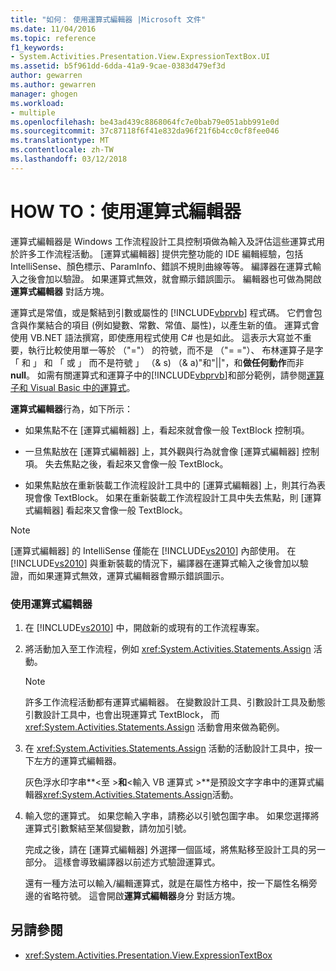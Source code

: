 ```yaml
---
title: "如何： 使用運算式編輯器 |Microsoft 文件"
ms.date: 11/04/2016
ms.topic: reference
f1_keywords:
- System.Activities.Presentation.View.ExpressionTextBox.UI
ms.assetid: b5f961dd-6dda-41a9-9cae-0383d479ef3d
author: gewarren
ms.author: gewarren
manager: ghogen
ms.workload:
- multiple
ms.openlocfilehash: be43ad439c8868064fc7e0bab79e051abb991e0d
ms.sourcegitcommit: 37c87118f6f41e832da96f21f6b4cc0cf8fee046
ms.translationtype: MT
ms.contentlocale: zh-TW
ms.lasthandoff: 03/12/2018
---
```

# <a name="how-to-use-the-expression-editor"></a>HOW TO：使用運算式編輯器
運算式編輯器是 Windows 工作流程設計工具控制項做為輸入及評估這些運算式用於許多工作流程活動。 [運算式編輯器] 提供完整功能的 IDE 編輯經驗，包括 IntelliSense、顏色標示、ParamInfo、錯誤不規則曲線等等。 編譯器在運算式輸入之後會加以驗證。 如果運算式無效，就會顯示錯誤圖示。 編輯器也可做為開啟**運算式編輯器** 對話方塊。

 運算式是常值，或是繫結到引數或屬性的 [!INCLUDE[vbprvb](../code-quality/includes/vbprvb_md.md)] 程式碼。 它們會包含與作業結合的項目 (例如變數、常數、常值、屬性)，以產生新的值。 運算式會使用 VB.NET 語法撰寫，即使應用程式使用 C# 也是如此。 這表示大寫並不重要，執行比較使用單一等於 （"="） 的符號，而不是 （"= ="）、 布林運算子是字 「 和 」 和 「 或 」 而不是符號 」 （& s) （& a)"和"&#124;&#124;"，和**做任何動作**而非**null**。 如需有關運算式和運算子中的[!INCLUDE[vbprvb](../code-quality/includes/vbprvb_md.md)]和部分範例，請參閱[運算子和 Visual Basic 中的運算式](http://go.microsoft.com/fwlink/?LinkId=186818)。

 **運算式編輯器**行為，如下所示：

-   如果焦點不在 [運算式編輯器] 上，看起來就會像一般 TextBlock 控制項。

-   一旦焦點放在 [運算式編輯器] 上，其外觀與行為就會像 [運算式編輯器] 控制項。 失去焦點之後，看起來又會像一般 TextBlock。

-   如果焦點放在重新裝載工作流程設計工具中的 [運算式編輯器] 上，則其行為表現會像 TextBlock。 如果在重新裝載工作流程設計工具中失去焦點，則 [運算式編輯器] 看起來又會像一般 TextBlock。

> [!NOTE]
> [運算式編輯器] 的 IntelliSense 僅能在 [!INCLUDE[vs2010](../misc/includes/vs2010_md.md)] 內部使用。 在 [!INCLUDE[vs2010](../misc/includes/vs2010_md.md)] 與重新裝載的情況下，編譯器在運算式輸入之後會加以驗證，而如果運算式無效，運算式編輯器會顯示錯誤圖示。

### <a name="using-the-expression-editor"></a>使用運算式編輯器

1.  在 [!INCLUDE[vs2010](../misc/includes/vs2010_md.md)] 中，開啟新的或現有的工作流程專案。

2.  將活動加入至工作流程，例如 <xref:System.Activities.Statements.Assign> 活動。

    > [!NOTE]
    > 許多工作流程活動都有運算式編輯器。 在變數設計工具、引數設計工具及動態引數設計工具中，也會出現運算式 TextBlock， 而 <xref:System.Activities.Statements.Assign> 活動會用來做為範例。

3.  在 <xref:System.Activities.Statements.Assign> 活動的活動設計工具中，按一下左方的運算式編輯器。

     灰色浮水印字串**\<至 >**和**\<輸入 VB 運算式 >**是預設文字字串中的運算式編輯器<xref:System.Activities.Statements.Assign>活動。

4.  輸入您的運算式。 如果您輸入字串，請務必以引號包圍字串。 如果您選擇將運算式引數繫結至某個變數，請勿加引號。

     完成之後，請在 [運算式編輯器] 外選擇一個區域，將焦點移至設計工具的另一部分。 這樣會導致編譯器以前述方式驗證運算式。

     還有一種方法可以輸入/編輯運算式，就是在屬性方格中，按一下屬性名稱旁邊的省略符號。 這會開啟**運算式編輯器**身分 對話方塊。

## <a name="see-also"></a>另請參閱

- <xref:System.Activities.Presentation.View.ExpressionTextBox>